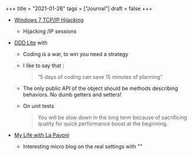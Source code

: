 +++
title = "2021-01-26"
tags = ["Journal"]
draft = false
+++

-   [Windows 7 TCP/IP Hijacking](http://blog.pi3.com.pl/?p=850)
    -   Hijacking /IP sessions
-   [DDD Lite](https://threedots.tech/post/ddd-lite-in-go-introduction/) with
    -   Coding is a war, to win you need a strategy

    -   I like to say that :

        > “5 days of coding can save 15 minutes of planning"

    -   The only public API of the object should be methods describing behaviors. No dumb getters and setters!

    -   On unit tests

        > You will be slow down in the long term because of sacrificing quality for quick performance boost at the beginning.

-   [My Life with La Pavoni](https://life-with-lapavoni.tumblr.com/)
    -   Interesting micro blog on the real settings with ""